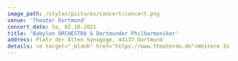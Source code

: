 ```yaml
---
image_path: /styles/pictures/concert/concert.png
venue: 'Theater Dortmund'
concert_date: Sa, 02.10.2021
title: 'Babylon ORCHESTRA & Dortmunder Philharmoniker'
address: Platz der Alten Synagoge, 44137 Dortmund
details: <a target="_blank" href="https://www.theaterdo.de">Weitere Informationen und Tickets hier!</a>
---
```

